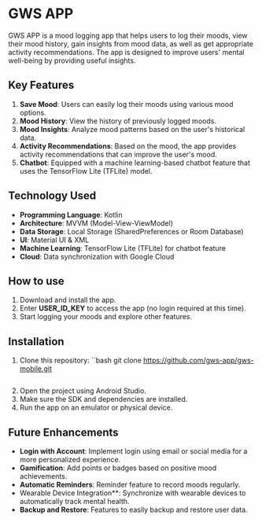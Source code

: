 # GWS APP

GWS APP is a mood logging app that helps users to log their moods, view their mood history, gain insights from mood data, as well as get appropriate activity recommendations. The app is designed to improve users' mental well-being by providing useful insights.

## Key Features
1. **Save Mood**: Users can easily log their moods using various mood options.
2. **Mood History**: View the history of previously logged moods.
3. **Mood Insights**: Analyze mood patterns based on the user's historical data.
4. **Activity Recommendations**: Based on the mood, the app provides activity recommendations that can improve the user's mood.
5. **Chatbot**: Equipped with a machine learning-based chatbot feature that uses the TensorFlow Lite (TFLite) model.

## Technology Used
- **Programming Language**: Kotlin
- **Architecture**: MVVM (Model-View-ViewModel)
- **Data Storage**: Local Storage (SharedPreferences or Room Database)
- **UI**: Material UI & XML
- **Machine Learning**: TensorFlow Lite (TFLite) for chatbot feature
- **Cloud**: Data synchronization with Google Cloud

## How to use
1. Download and install the app.
2. Enter **USER_ID_KEY** to access the app (no login required at this time).
3. Start logging your moods and explore other features.

## Installation
1. Clone this repository:
   ``bash
   git clone https://github.com/gws-app/gws-mobile.git
   ```
2. Open the project using Android Studio.
3. Make sure the SDK and dependencies are installed.
4. Run the app on an emulator or physical device.

## Future Enhancements
- **Login with Account**: Implement login using email or social media for a more personalized experience.
- **Gamification**: Add points or badges based on positive mood achievements.
- **Automatic Reminders**: Reminder feature to record moods regularly.
- Wearable Device Integration**: Synchronize with wearable devices to automatically track mental health.
- **Backup and Restore**: Features to easily backup and restore user data.
